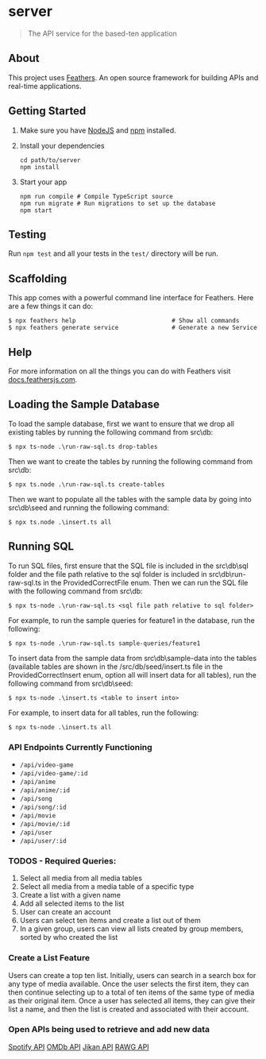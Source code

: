 # server

> The API service for the based-ten application

## About

This project uses [Feathers](http://feathersjs.com). An open source framework for building APIs and real-time applications.

## Getting Started

1. Make sure you have [NodeJS](https://nodejs.org/) and [npm](https://www.npmjs.com/) installed.
2. Install your dependencies

    ```
    cd path/to/server
    npm install
    ```

3. Start your app

    ```
    npm run compile # Compile TypeScript source
    npm run migrate # Run migrations to set up the database
    npm start
    ```

## Testing

Run `npm test` and all your tests in the `test/` directory will be run.

## Scaffolding

This app comes with a powerful command line interface for Feathers. Here are a few things it can do:

```
$ npx feathers help                           # Show all commands
$ npx feathers generate service               # Generate a new Service
```

## Help

For more information on all the things you can do with Feathers visit [docs.feathersjs.com](http://docs.feathersjs.com).

## Loading the Sample Database

To load the sample database, first we want to ensure that we drop all existing tables by running the following command from src\db:

```
$ npx ts-node .\run-raw-sql.ts drop-tables
```

Then we want to create the tables by running the following command from src\db:

```
$ npx ts.node .\run-raw-sql.ts create-tables
```

Then we want to populate all the tables with the sample data by going into src\db\seed and running the following command:

```
$ npx ts.node .\insert.ts all
```

## Running SQL

To run SQL files, first ensure that the SQL file is included in the src\db\sql folder and the file path relative to the sql folder is included in src\db\run-raw-sql.ts in the ProvidedCorrectFile enum. Then we can run the SQL file with the following command from src\db:

```
$ npx ts-node .\run-raw-sql.ts <sql file path relative to sql folder>
```

For example, to run the sample queries for feature1 in the database, run the following:

```
$ npx ts-node .\run-raw-sql.ts sample-queries/feature1
```

To insert data from the sample data from src\db\sample-data into the tables (available tables are shown in the /src/db/seed/insert.ts file in the ProvidedCorrectInsert enum, option all will insert data for all tables), run the following command from src\db\seed:

```
$ npx ts-node .\insert.ts <table to insert into>
```

For example, to insert data for all tables, run the following:

```
$ npx ts-node .\insert.ts all
```

### API Endpoints Currently Functioning
- `/api/video-game`
- `/api/video-game/:id`
- `/api/anime`
- `/api/anime/:id`
- `/api/song`
- `/api/song/:id`
- `/api/movie`
- `/api/movie/:id`
- `/api/user`
- `/api/user/:id`


### TODOS - Required Queries:
1. Select all media from all media tables
2. Select all media from a media table of a specific type
3. Create a list with a given name
4. Add all selected items to the list
5. User can create an account
6. Users can select ten items and create a list out of them
7. In a given group, users can view all lists created by group members, sorted by who created the list

### Create a List Feature
Users can create a top ten list. Initially, users can search in a search box for any type of media available. Once the user selects the first item, they can then continue selecting up to a total of ten items of the same type of media as their original item. Once a user has selected all items, they can give their list a name, and then the list is created and associated with their account.

### Open APIs being used to retrieve and add new data
[Spotify API](https://developer.spotify.com/documentation/web-api)
[OMDb API](http://www.omdbapi.com/)
[Jikan API](https://docs.api.jikan.moe/)
[RAWG API](https://rawg.io/apidocs)